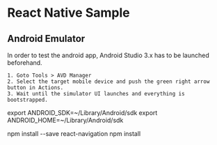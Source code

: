 # React Native Sample


## Android Emulator

In order to test the android app, Android Studio 3.x has to be launched beforehand.

```
1. Goto Tools > AVD Manager 
2. Select the target mobile device and push the green right arrow button in Actions.
3. Wait until the simulator UI launches and everything is bootstrapped.
```

export ANDROID_SDK=~/Library/Android/sdk
export ANDROID_HOME=~/Library/Android/sdk

npm install --save react-navigation
npm install
